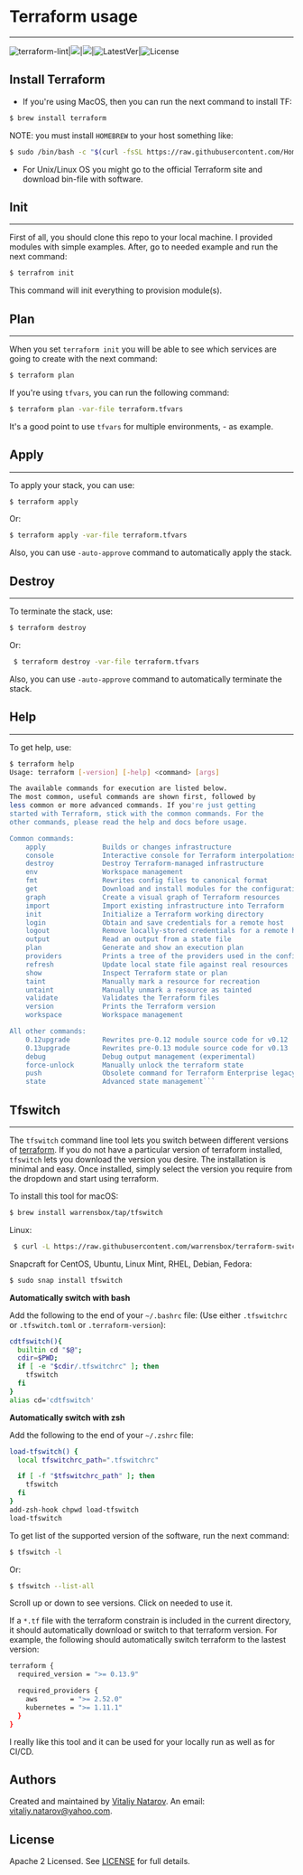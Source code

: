 # Terraform usage
----------------
![terraform-lint](https://github.com/SebastianUA/terraform/workflows/terraform-lint/badge.svg)|![](https://img.shields.io/github/last-commit/sebastianua/terraform.svg)|![](https://img.shields.io/github/repo-size/sebastianua/terraform.svg)|![LatestVer](https://img.shields.io/github/release/sebastianua/terraform.svg)|![License](https://img.shields.io/badge/License-GPLv3-blue.svg)

## Install Terraform

- If you're using MacOS, then you can run the next command to install TF:
```bash
$ brew install terraform
```
NOTE: you must install `HOMEBREW` to your host something like:
```bash
$ sudo /bin/bash -c "$(curl -fsSL https://raw.githubusercontent.com/Homebrew/install/master/install.sh)"
```
- For Unix/Linux OS you might go to the official Terraform site and download bin-file with software.

## Init

---------
First of all, you should clone this repo to your local machine. I provided modules with simple examples. After, go to needed example and run the next command:
```bash
$ terrafrom init
```

This command will init everything to provision module(s).


## Plan
---------
When you set `terraform init` you will be able to see which services are going to create with the next command:

```bash
$ terraform plan
```

If you're using `tfvars`, you can run the following command:

```bash
$ terraform plan -var-file terraform.tfvars
```

It's a good point to use `tfvars` for multiple environments, - as example.

## Apply
---------
To apply your stack, you can use:

```bash
$ terraform apply
```

Or:

```bash
$ terraform apply -var-file terraform.tfvars
```

Also, you can use `-auto-approve` command to automatically apply the stack.

## Destroy
---------
To terminate the stack, use:

```bash
$ terraform destroy
```

Or:

```bash
 $ terraform destroy -var-file terraform.tfvars
```

Also, you can use `-auto-approve` command to automatically terminate the stack.

## Help

---------

To get help, use:

```bash
$ terraform help
Usage: terraform [-version] [-help] <command> [args]

The available commands for execution are listed below.
The most common, useful commands are shown first, followed by
less common or more advanced commands. If you're just getting
started with Terraform, stick with the common commands. For the
other commands, please read the help and docs before usage.

Common commands:
    apply              Builds or changes infrastructure
    console            Interactive console for Terraform interpolations
    destroy            Destroy Terraform-managed infrastructure
    env                Workspace management
    fmt                Rewrites config files to canonical format
    get                Download and install modules for the configuration
    graph              Create a visual graph of Terraform resources
    import             Import existing infrastructure into Terraform
    init               Initialize a Terraform working directory
    login              Obtain and save credentials for a remote host
    logout             Remove locally-stored credentials for a remote host
    output             Read an output from a state file
    plan               Generate and show an execution plan
    providers          Prints a tree of the providers used in the configuration
    refresh            Update local state file against real resources
    show               Inspect Terraform state or plan
    taint              Manually mark a resource for recreation
    untaint            Manually unmark a resource as tainted
    validate           Validates the Terraform files
    version            Prints the Terraform version
    workspace          Workspace management

All other commands:
    0.12upgrade        Rewrites pre-0.12 module source code for v0.12
    0.13upgrade        Rewrites pre-0.13 module source code for v0.13
    debug              Debug output management (experimental)
    force-unlock       Manually unlock the terraform state
    push               Obsolete command for Terraform Enterprise legacy (v1)
    state              Advanced state management``` 
```

## Tfswitch

---------

The `tfswitch` command line tool lets you switch between different versions of [terraform](https://www.terraform.io/). If you do not have a particular version of terraform installed, `tfswitch` lets you download the version you desire. The installation is minimal and easy. Once installed, simply select the version you require from the dropdown and start using terraform.

To install this tool for macOS:

```bash
$ brew install warrensbox/tap/tfswitch
```

Linux:

```bash
 $ curl -L https://raw.githubusercontent.com/warrensbox/terraform-switcher/release/install.sh | bash
```

Snapcraft for CentOS, Ubuntu, Linux Mint, RHEL, Debian, Fedora:

```bash
$ sudo snap install tfswitch
```

**Automatically switch with bash**

Add the following to the end of your `~/.bashrc` file: (Use either `.tfswitchrc` or `.tfswitch.toml` or `.terraform-version`):

```bash
cdtfswitch(){
  builtin cd "$@";
  cdir=$PWD;
  if [ -e "$cdir/.tfswitchrc" ]; then
    tfswitch
  fi
}
alias cd='cdtfswitch'
```

**Automatically switch with zsh**

Add the following to the end of your `~/.zshrc` file:

```bash
load-tfswitch() {
  local tfswitchrc_path=".tfswitchrc"

  if [ -f "$tfswitchrc_path" ]; then
    tfswitch
  fi
}
add-zsh-hook chpwd load-tfswitch
load-tfswitch
```

To get list of the supported version of the software, run the next command:

```bash
$ tfswitch -l
```

Or:

 ```bash
$ tfswitch --list-all
 ```

Scroll up or down to see versions. Click on needed to use it.

If a `*.tf` file with the terraform constrain is included in the current directory, it should automatically download or switch to that terraform version. For example, the following should automatically switch terraform to the lastest version:

```bash
terraform {
  required_version = ">= 0.13.9"

  required_providers {
    aws        = ">= 2.52.0"
    kubernetes = ">= 1.11.1"
  }
}
```

I really like this tool and it can be used for your locally run as well as for CI/CD.

## Authors

Created and maintained by [Vitaliy Natarov](https://github.com/SebastianUA). An email: [vitaliy.natarov@yahoo.com](vitaliy.natarov@yahoo.com).

## License
Apache 2 Licensed. See [LICENSE](https://github.com/SebastianUA/terraform/blob/master/LICENSE) for full details.
